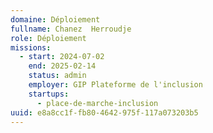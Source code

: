 ```yaml
---
domaine: Déploiement
fullname: Chanez  Herroudje
role: Déploiement
missions:
  - start: 2024-07-02
    end: 2025-02-14
    status: admin
    employer: GIP Plateforme de l'inclusion
    startups:
      - place-de-marche-inclusion
uuid: e8a8cc1f-fb80-4642-975f-117a073203b5
---
```

